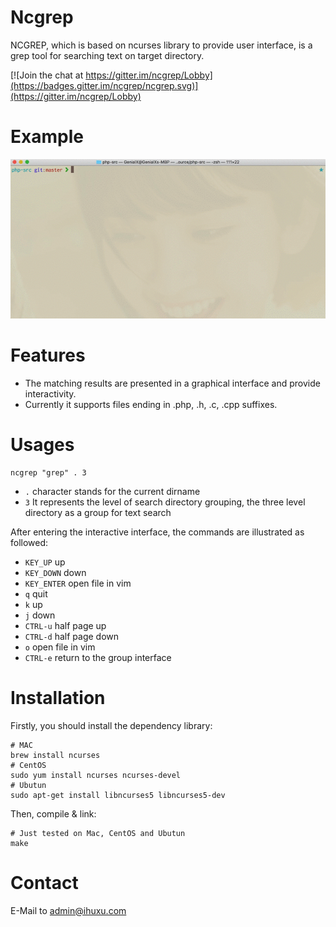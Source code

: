 # Ncgrep
NCGREP, which is based on ncurses library to provide user interface, is a grep tool for searching text on target directory.

[![Join the chat at https://gitter.im/ncgrep/Lobby](https://badges.gitter.im/ncgrep/ncgrep.svg)](https://gitter.im/ncgrep/Lobby)

# Example
![ncgrep demo](https://github.com/GenialX/assets/blob/master/github.com/ncgrep/ncgrep_demo_5.gif)

# Features
 - The matching results are presented in a graphical interface and provide interactivity.
 - Currently it supports files ending in .php, .h, .c, .cpp suffixes.

# Usages

```shell
ncgrep "grep" . 3
```

 - `.` character stands for the current dirname
 - `3` It represents the level of search directory grouping, the three level directory as a group for text search

After entering the interactive interface, the commands are illustrated as followed:
 - `KEY_UP`    up
 - `KEY_DOWN`  down
 - `KEY_ENTER` open file in vim
 - `q`         quit
 - `k`         up
 - `j`         down
 - `CTRL-u`    half page up
 - `CTRL-d`    half page down
 - `o`         open file in vim
 - `CTRL-e`    return to the group interface

# Installation

Firstly, you should install the dependency library:
```shell
# MAC
brew install ncurses
# CentOS
sudo yum install ncurses ncurses-devel
# Ubutun
sudo apt-get install libncurses5 libncurses5-dev
```

Then, compile & link:
```shell
# Just tested on Mac, CentOS and Ubutun
make
```

# Contact

E-Mail to admin@ihuxu.com
